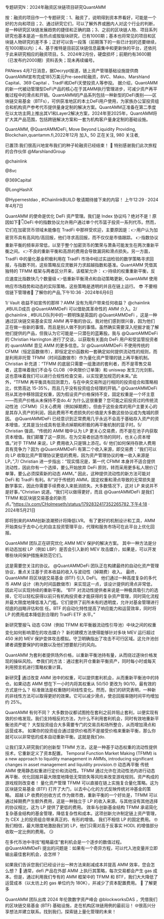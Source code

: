 专题研究N：2024年融资区块链项目研究QuantAMM


按：融资的项目作一个专题研究：1、融资了，说明得到资本界看好，可能是一个好的方向和项目；2、通过研究它们，可以了解外界或圈内人对这个行业的判断，是一种研究区块链发展趋势的捷径和正确的路；3、之前的区块链人物、项目系列研究也基本是追一些热点或按版块研究，已有1000期；基本也将常见的项目和区块链人物研究的差不多；正好可以告一段落（前期落下的一些已计划的还要继续，在1000期以内）；4、基于推特是目前区块链信息最集中和更新快的平台，还依托于此来研究相应的融资项目。5、2024年2月份，硬盘损坏；前期约有3600期（已发布约2000期）资料丢失；现未再续编号。

PANews 4月7日消息，据Decrypt报道，链上资产管理基础设施提供商QuantAMM宣布完成185万美元Pre-seed轮融资，8VC、Mako、Marshland Capital、369 Capital 、TradFi和DeFi天使投资人等参投。
据介绍，QuantAMM的新一代被动管理型DeFi产品的核心在于其AMM执行管理进步，可减少资产再平衡过程中的滑点和开销。QuantAMM的产品系列包括一种新型的DeFi类别——区块链交易基金（BTFs），可供获准地区的本土DeFi用户使用，为家族办公室投资组合和机构资产参考代币提供量身定制的解决方案。QuantAMM正准备在第二季度在以太坊主网上推出其V1和Layer2解决方案，2024年至2025年，QuantAMM将扩大其产品范围，包括跨链解决方案和一套为机构客户量身定制的基础设施。

QuantAMM,
@QuantAMMDeFi,
Move Beyond Liquidity Providing,
Blockchain,quantamm.fi,2022年12月 加入,
50 正在关注,
980 关注者,


已置顶:我们很高兴地宣布我们的种子轮融资已经结束！ 🎉
特别感谢我们此次旅程的合作伙伴
@MarshlandGroup
  
@chainlink
  
@8vc
  
@369Capital
  
@LongHashX
  
@Hypernestdao
 , #ChainlinkBUILD
敬请期待接下来的内容！
上午12:29 · 2024年4月7日

QuantAMM 的使命是优化 DeFi 资产管理。我们是 Index 协议吗？绝对不是！原因如下🧵👇DeFi 中的指数协议允许用户通过单个代币篮子投资一系列代币。然而，它们在加密货币领域未能像在 TradFi 中那样受欢迎，主要原因是：👉用户认为加密货币具有高风险/高回报，他们寻求高回报，而不仅仅是市值跟踪。
👉指数协议重新平衡的频率非常低，以至于整个加密货币的繁荣与萧条可能发生在两次重新平衡之间。
👉不良的重新平衡和高昂的费用会导致漏洞和滑点损失。另一方面，TradFi 中的量化基金积极利用在 TradFi 市场中经过实战检验的数学策略寻求回报，与指数不同，这些策略反应灵敏并力求超越指数和基准。QuantAMM 凭借其独特的 TFMM 框架与两者区分开来，该框架允许：
👉持续的权重重新平衡，反应速度比指数快几个数量级
👉低重新平衡滑点和自动策略更新,
QuantAMM 使用响应市场趋势和动态的实际策略，这些策略是透明的并且在链上运行。 😎
不要相信链下管理者👀
了解你的产品,下午10:36 · 2024年6月6日

1/ Vault 收益不如宣传的那样？AMM 没有为用户带来任何收益？ 
@chainlink
 ,#BUILD成员
@QuantAMMDeFi
可以借助其革命性的 AMM 介入。2/ 
@chainlink
 , #BUILD队列中的一颗明珠是英国的
@QuantAMMDeFi
 ，这是一种通过区块链交易基金实现 AMM 再平衡的协议。我对他们感到很兴奋，因为他们正在做一些新的事情，而且是别人做不到的事情。虽然确实需要深入挖掘才能了解他们提供的产品，但我认为它可能是一只潜在的蓝筹股。我与
@QuantAMMDeFi
的 Christian Harrington 进行了交谈，以获取有关面向 DeFi 用户和受监管投资者的 quantAMM 意见 AMM 的更多信息。3/ 
@QuantAMMDeFi
不使用传统的 CFMM（恒定函数做市），即恒定定价函数和一套确定如何提供流动性的规则，而是利用非托管 TFMM（时间函数做市）作为量化资产管理的链上再平衡机制。Christian 补充道：“TFMM 的底层只需要一组激进的套利者，而不是零售交易者，这意味着我们不会与 CLOB（中央限价订单簿）和 uniswap 发生刀光剑影。这也意味着我们可以进行合规性检查交易，以实现更加规范的未来。”此外，“TFMM 再平衡具有回测潜力，与在中央交易所运行相同的投资组合和策略相比，优势高达 15-35%，而且几乎没有投资组合经理的开销。” 
@QuantAMMDeFi
将从其池中移除固定权重，因为假设资产价格保持不变，固定权重是一个坏主意——而资产价格从未保持不变do.4/ 为什么这很重要？您可能之前投资过的传统流动性池（CFMM）只关心费用（例如掉期费）。但由于这些金库的用户主要关心的是其存入资产的利润，因此费用不考虑损失的价值是大多数这些协议成为鬼城的原因。 
@QuantAMMDeFi
已经意识到正常费用几乎永远不会高于基础存入资产的资本增值，尤其是当分成具有低滑点掉期和积极的再平衡机制的篮子时。5/ Christian 强调，“传统的 AMM 暗中认为 LP 更关心交易费，而不是在池子内获取资本增值。我们颠覆了这一原则，在为交易者创造市场的同时，也关心资本增值。”对于 TFMM 来说，LP 费用收入只是锦上添花。6/ 他们如何保持存款人费用具有竞争力？因为
@QuantAMMDeFi
有第二个收入来源，即交易费：“我们可以向 LP 收取比资产管理协议更低的费用，因为资产管理协议的唯一收入来源是 LP。”,7/ Christian 进一步指出：“现实情况是，第一代 CFMM 本身并不适合提供流动性，因此你有一个选择，要么开始放弃 DeFi 原则，转而采用更多私人限价订单簿，要么必须探索新的动态 AMM。” 因此，这种提供流动性的新方法可能对 DeFi 和 TradFi 有利。8/“对于传统的 AMM，固定权重和滑点导致的无常损失是数学事实，因此你需要手续费收入来抵消损失。大多数情况下，这对 LP 来说并不是好事，”Christian 说道。“我们可以做得更好，而且
@QuantAMMDeFi
是我们 TFMM 和区块链交易基金的新亮点。”https://x.com/CHolmeseth/status/1792832417352265782,下午4:18 · 2024年5月21日

即将到来的AMM创新浪潮预计将降低LVR。
有了更好的机制设计和工具，AMM 开始类似于去中心化的自主投资管理平台，代理和服务市场可在此平台上优化回报。

QuantAMM 团队正在研究优化 AMM MEV 保护的解决方案。
其中一种方法是分析动态加权 LP（例如 LBP）是否会引入新的 MEV 攻击媒介，如果是，可以开发哪些块间保护措施来防范它们。

这是需要您关注的协议。
@QuantAMMDeFi
团队正在构建最终的自动化资产管理协议，重点关注基于资本收益的收入与波动性（掉期费）收入。
最终，QuantAMM 将区块链交易基金 (BTF) 引入 DeFI。
他们通过一种高度复杂的多代币 AMM 设计（称为时间函数做市）来实现这一点，该设计提供的滑点非常低，因此可以实现持续的重新平衡。
“BTF 对流动性提供者来说是一种极具吸引力的选择，它可以轻松获得以前只有机构投资者才能获得的复杂资产管理，同时简化流程并最大限度地降低准入门槛。它们提供了前所未有的透明度，允许对基金管理进行彻底的战略评估和信
任。BTF 的自动化特性提高了响应能力和运营效率，同时将 LP 的费用成本降低到合理的 TradFi ETF 水平。”

新研究警报🔍
动态 G3M（例如 TFMM 和平衡器流动性引导池）中块之间的权重变化如何影响潜在的攻击媒介？
新的建模方法使得能够针对多块 MEV 运行超过 450 米的 MEV 保护变体攻击模拟。守卫明确指出了攻击不可行区域。这允许池创建者调整要保护的块数以及他们想要航行的风向。

QuantAMM 为套利者提供场外价格，以重新平衡池持有量，从而绕过逐块价格发现的操纵风险。
😎我们的方法：通过套利开仓重新平衡资产，同时每小时或每天利用预言机进行策略权重计算。

新研究👀
通过改变 AMM 池中的权重，可以提供套利机会，从而重新平衡池中的持仓。如果动态 AMM 想在下一小时内将其权重从 50/50 更改为 90/10，最有效的方式是什么？
标准做法是权重随时间线性变化。然而，我们的研究表明，一种新的非线性方法可以取得更好的效果。它可以减少滑点，使总回报率随时间平均增加约 25%。

QuantAMM 有何不同？
大多数协议都试图抢在套利之前并阻止套利，以便实现有效的价格发现。我们支持相反的方法，为什么不利用套利机会，同时有效地重新平衡池资产呢？
大型投资组合大多需要专门的交易员和场所整合，从而增加滑点和运营成本。
如果你的投资组合通过提供价格而不是接受价格来重新平衡，那么你就可以以非常低的成本自动重新平衡。这就是我们do.

让我们深入研究我们的创新型 TFMM 方法，这是一种基于动态权重的流动性提供技术，它重新定义了资本配置。 Temporal Function Market Making (TFMM) is a new approach to liquidity management in AMMs, introducing significant changes in asset management and liquidity provision.🤓
动态再平衡
传统 AMM 使用静态权重进行定价和流动性。TFMM 通过允许在流动性池内进行动态再平衡、优化回报并最大限度地降低无常损失等风险来改变游戏规则。资产构成的游戏规则改变者！ 
量化资产管理
TFMM 可以直接在链上实施复合量化策略。这为区块链交易基金 (BTF) 打开了大门，以去中心化的方式反映传统对冲基金的策略。 
超越 LP 收费的创收方式
作为做市商，重新平衡的一个好处是，TFMM 可以通过掉期费产生额外费用，这是一种独立于 LP 的收入来源。与其他没有其他选择的协议相比，这为 LP 提供了更低的费用。
效率与创新基金结构
TFMM 承诺简化复杂基金结构的基金管理，降低复杂性和成本。这项创新允许制定链上资产管理，为 CEX 上的投资组合带来真正的、有形的增值。 
我们不相信 LP 的固定费用。 🤓
我们相信，最大限度地激励我们的 LP，他们只需对高于反事实 HODL 的增值部分收取一定比例的费用。 😏

在多代币池中寻找“粗略最佳”套利机会是一个逐步的数值过程。
@QuantAMMDeFi
提出的问题是：如果有一个奇异方程，可以代入池变量并立即输出最佳套利机会，会怎样？

如果我们告诉您我们已经设计出一种方法来削减成本并提高 AMM 效率，您会怎么想？ 👀
通常，defi 产品在外部 AMM 上执行其策略，每次交易都会产生 gas 成本。但是，通过利用我们专有的 AMM 框架中的 TFMM 和 BTF，我们大大降低了运营成本（以太坊上的 gas 单位约为 180K），并减少了资本配置费用。 🙌
了解更多

QuantAMM 团队出席 2024 年伦敦数字资产峰会
@blockworksDAS
 ，凭借我们的区块链交易基金 (BTF) 基础设施，走在机构区块链用例的最前沿！
🌐很高兴分享想法并建立联系。找到我们，探索链上量化管理的未来！

